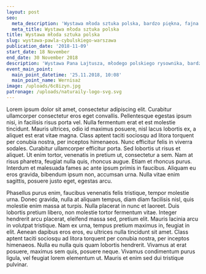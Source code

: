 ```yaml
---
layout: post
seo:
  meta_description: 'Wystawa młoda sztuka polska, bardzo piękna, fajna itp'
  meta_title: Wystawa młoda sztuka polska
title: Wystawa młoda sztuka polska
slug: wystawa-pawla-cybulskiego-warszawa
publication_date: '2018-11-09'
start_date: 18 November
end_date: 30 November 2018
description: 'Wystawa Pana Lajtusza, młodego polskiego rysownika, bardzo zdolnego i fajnego'
event_main_point:
  main_point_datetime: '25.11.2018, 10:08'
  main_point_name: Wernisaż
image: /uploads/6c8izyn.jpg
patronage: /uploads/naturaily-logo-svg.svg
---
```

Lorem ipsum dolor sit amet, consectetur adipiscing elit. Curabitur ullamcorper consectetur eros eget convallis. Pellentesque egestas ipsum nisi, in facilisis risus porta vel. Nulla fermentum erat et est molestie tincidunt. Mauris ultrices, odio id maximus posuere, nisl lacus lobortis ex, a aliquet est erat vitae magna. Class aptent taciti sociosqu ad litora torquent per conubia nostra, per inceptos himenaeos. Nunc efficitur felis in viverra sodales. Curabitur ullamcorper efficitur porta. Sed lobortis ut risus et aliquet. Ut enim tortor, venenatis in pretium ut, consectetur a sem. Nam at risus pharetra, feugiat nulla quis, rhoncus augue. Etiam et rhoncus purus. Interdum et malesuada fames ac ante ipsum primis in faucibus. Aliquam eu eros gravida, bibendum ipsum non, accumsan urna. Nulla vitae enim sagittis, posuere justo eget, egestas arcu.



Phasellus purus enim, faucibus venenatis felis tristique, tempor molestie urna. Donec gravida, nulla at aliquam tempus, diam diam facilisis nisl, quis molestie enim massa at turpis. Nulla placerat in nunc et laoreet. Duis lobortis pretium libero, non molestie tortor fermentum vitae. Integer hendrerit arcu placerat, eleifend massa sed, pretium elit. Mauris lacinia arcu in volutpat tristique. Nam ex urna, tempus pretium maximus in, feugiat in elit. Aenean dapibus eros eros, eu ultrices nulla tincidunt sit amet. Class aptent taciti sociosqu ad litora torquent per conubia nostra, per inceptos himenaeos. Nulla eu nulla quis quam lobortis hendrerit. Vivamus at erat posuere, maximus sem quis, posuere neque. Vivamus condimentum purus ligula, vel feugiat lorem elementum ut. Mauris et enim sed dui tristique pulvinar.
